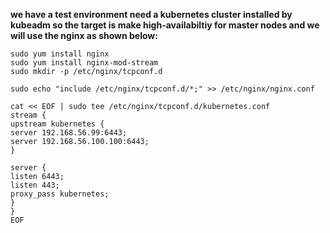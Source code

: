 **we have a test environment need a kubernetes cluster installed by kubeadm so the target is make high-availabiltiy for master nodes and we will use the nginx as shown below:**
```console
sudo yum install nginx
sudo yum install nginx-mod-stream
sudo mkdir -p /etc/nginx/tcpconf.d
```
```console
sudo echo "include /etc/nginx/tcpconf.d/*;" >> /etc/nginx/nginx.conf
```

```console
cat << EOF | sudo tee /etc/nginx/tcpconf.d/kubernetes.conf
stream {
upstream kubernetes {
server 192.168.56.99:6443;
server 192.168.56.100.100:6443;
}

server {
listen 6443;
listen 443;
proxy_pass kubernetes;
}
}
EOF

```